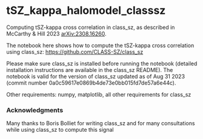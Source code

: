# tSZ_kappa_halomodel_classsz

Computing tSZ-kappa cross correlation in class_sz, as described in McCarthy & Hill 2023  [arXiv:2308.16260](https://arxiv.org/abs/2308.16260).

The notebook here shows how to compute the tSZ-kappa cross correlation using class_sz: https://github.com/CLASS-SZ/class_sz

Please make sure class_sz is installed before running the notebook (detailed installation instructions are available in the class_sz README). The notebook is valid for the version of class_sz updated as of Aug 31 2023 (commit number 0a0c59617e0869b4de73e0bb015fd7de57a6e44c).


Other requirements: numpy, matplotlib, all other requirements for class_sz

### Acknowledgments

Many thanks to Boris Bolliet for writing class_sz and for many consultations while using class_sz to compute this signal



